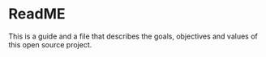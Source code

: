 # ReadME
This is a guide and a file that describes the goals, objectives and values of this open source project.
